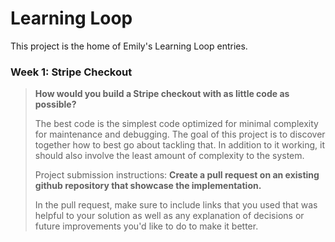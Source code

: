# Learning Loop

This project is the home of Emily's Learning Loop entries. 

### Week 1: Stripe Checkout

> **How would you build a Stripe checkout with as little code as possible?**
>
> The best code is the simplest code optimized for minimal complexity for maintenance and debugging.  The goal of this project is to discover together how to best go about tackling that.  In addition to it working, it should also involve the least amount of complexity to the system.
>
> Project submission instructions:
> **Create a pull request on an existing github repository that showcase the implementation.**
>
> In the pull request, make sure to include links that you used that was helpful to your solution as well as any explanation of decisions or future improvements you'd like to do to make it better.
